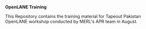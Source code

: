 **OpenLANE Training**

This Repository contains the training material for Tapeout Pakistan OpenLANE workshop conducted by MERL's APR team in August.
